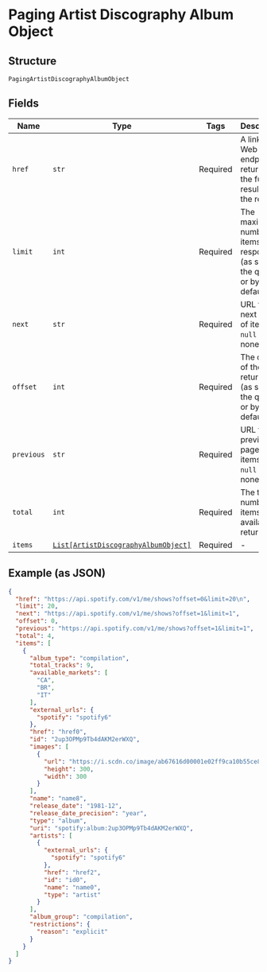 
# Paging Artist Discography Album Object

## Structure

`PagingArtistDiscographyAlbumObject`

## Fields

| Name | Type | Tags | Description |
|  --- | --- | --- | --- |
| `href` | `str` | Required | A link to the Web API endpoint returning the full result of the request |
| `limit` | `int` | Required | The maximum number of items in the response (as set in the query or by default). |
| `next` | `str` | Required | URL to the next page of items. ( `null` if none) |
| `offset` | `int` | Required | The offset of the items returned (as set in the query or by default) |
| `previous` | `str` | Required | URL to the previous page of items. ( `null` if none) |
| `total` | `int` | Required | The total number of items available to return. |
| `items` | [`List[ArtistDiscographyAlbumObject]`](../../doc/models/artist-discography-album-object.md) | Required | - |

## Example (as JSON)

```json
{
  "href": "https://api.spotify.com/v1/me/shows?offset=0&limit=20\n",
  "limit": 20,
  "next": "https://api.spotify.com/v1/me/shows?offset=1&limit=1",
  "offset": 0,
  "previous": "https://api.spotify.com/v1/me/shows?offset=1&limit=1",
  "total": 4,
  "items": [
    {
      "album_type": "compilation",
      "total_tracks": 9,
      "available_markets": [
        "CA",
        "BR",
        "IT"
      ],
      "external_urls": {
        "spotify": "spotify6"
      },
      "href": "href0",
      "id": "2up3OPMp9Tb4dAKM2erWXQ",
      "images": [
        {
          "url": "https://i.scdn.co/image/ab67616d00001e02ff9ca10b55ce82ae553c8228\n",
          "height": 300,
          "width": 300
        }
      ],
      "name": "name8",
      "release_date": "1981-12",
      "release_date_precision": "year",
      "type": "album",
      "uri": "spotify:album:2up3OPMp9Tb4dAKM2erWXQ",
      "artists": [
        {
          "external_urls": {
            "spotify": "spotify6"
          },
          "href": "href2",
          "id": "id0",
          "name": "name0",
          "type": "artist"
        }
      ],
      "album_group": "compilation",
      "restrictions": {
        "reason": "explicit"
      }
    }
  ]
}
```

